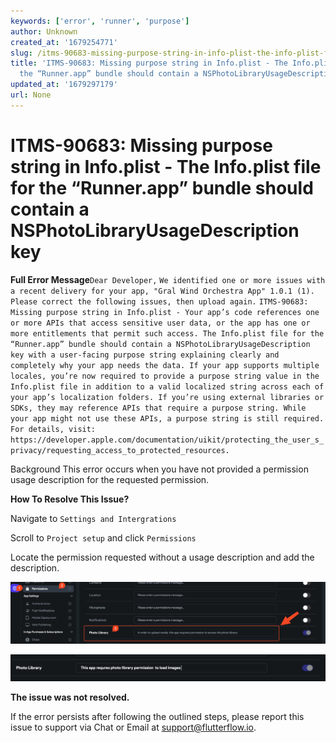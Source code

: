 ```yaml
---
keywords: ['error', 'runner', 'purpose']
author: Unknown
created_at: '1679254771'
slug: /itms-90683-missing-purpose-string-in-info-plist-the-info-plist-file-for-the-runner-app-bundle-should-contain-a-nsphotolibraryusagedescription-key
title: 'ITMS-90683: Missing purpose string in Info.plist - The Info.plist file for
  the “Runner.app” bundle should contain a NSPhotoLibraryUsageDescription key'
updated_at: '1679297179'
url: None
---
```

# ITMS-90683: Missing purpose string in Info.plist - The Info.plist file for the “Runner.app” bundle should contain a NSPhotoLibraryUsageDescription key

**Full Error Message**`Dear Developer,`
`We identified one or more issues with a recent delivery for your app, "Gral Wind Orchestra App" 1.0.1 (1). Please correct the following issues, then upload again.`
`ITMS-90683: Missing purpose string in Info.plist - Your app’s code references one or more APIs that access sensitive user data, or the app has one or more entitlements that permit such access. The Info.plist file for the “Runner.app” bundle should contain a NSPhotoLibraryUsageDescription key with a user-facing purpose string explaining clearly and completely why your app needs the data. If your app supports multiple locales, you’re now required to provide a purpose string value in the Info.plist file in addition to a valid localized string across each of your app’s localization folders. If you’re using external libraries or SDKs, they may reference APIs that require a purpose string. While your app might not use these APIs, a purpose string is still required. For details, visit: https://developer.apple.com/documentation/uikit/protecting_the_user_s_privacy/requesting_access_to_protected_resources.`

Background
This error occurs when you have not provided a permission usage description for the requested permission.

**How To Resolve This Issue?**

Navigate to `Settings and Intergrations`

Scroll to `Project setup` and click `Permissions`

Locate the permission requested without a usage description and add the description.

![](../assets/20250430121227744579.png)

![](../assets/20250430121227989568.png)

**The issue was not resolved.**

If the error persists after following the outlined steps, please report this issue to support via Chat or Email at support@flutterflow.io.

​
